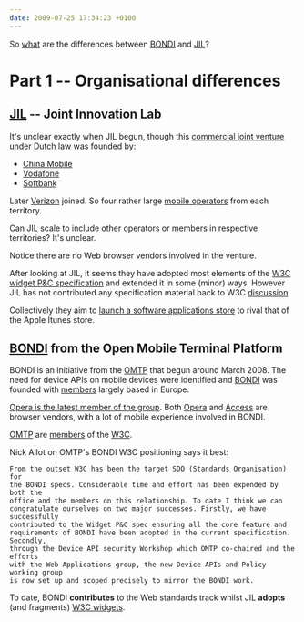 ```yaml
---
date: 2009-07-25 17:34:23 +0100
---
```


So [what](http://www.jil.org/jil-forums/posts/list/42.page) are the differences between [BONDI](http://bondi.omtp.org) and [JIL](http://www.jil.org)?

# Part 1 -- Organisational differences

## [JIL](http://www.jil.org/) -- Joint Innovation Lab

It's unclear exactly when JIL begun, though this [commercial joint venture
under Dutch law](http://www.jil.org/jil-forums/user/agreement.page) was founded
by:

* [China Mobile](http://en.wikipedia.org/wiki/China_Mobile)
* [Vodafone](http://en.wikipedia.org/wiki/Vodafone)
* [Softbank](http://en.wikipedia.org/wiki/Softbank)

Later [Verizon](http://en.wikipedia.org/wiki/Verizon) joined. So four rather
large [mobile
operators](http://en.wikipedia.org/wiki/List_of_mobile_network_operators) from
each territory.

Can JIL scale to include other operators or members in respective territories?
It's unclear.

Notice there are no Web browser vendors involved in the venture.

After looking at JIL, it seems they have adopted most elements of the [W3C
widget P&C specification](http://dev.w3.org/2006/waf/widgets/) and extended it
in some (minor) ways. However JIL has not contributed any specification
material back to W3C
[discussion](http://lists.w3.org/Archives/Public/public-webapps/).

Collectively they aim to [launch a software applications
store](http://www.reuters.com/article/technologyNews/idUSTRE54B1O320090512) to
rival that of the Apple Itunes store.

## [BONDI](http://bondi.omtp.org) from the Open Mobile Terminal Platform

BONDI is an initiative from the [OMTP](http://www.omtp.org/) that begun around
March 2008. The need for device APIs on mobile devices were identified and
[BONDI](http://www.omtp.org/) was founded with
[members](http://www.omtp.org/Membership.aspx) largely based in Europe.

[Opera is the latest member of the
group](http://bondi.omtp.org/Lists/News/DispForm.aspx?ID=1). Both
[Opera](http://www.opera.com/) and [Access](http://www.access-company.com/) are
browser vendors, with a lot of mobile experience involved in BONDI.

[OMTP](http://www.omtp.org) are [members](http://www.w3.org/Consortium/Member/List) of the [W3C](http://www.w3.org/).

Nick Allot on OMTP's BONDI W3C positioning says it best:

	From the outset W3C has been the target SDO (Standards Organisation) for
	the BONDI specs. Considerable time and effort has been expended by both the
	office and the members on this relationship. To date I think we can
	congratulate ourselves on two major successes. Firstly, we have successfully
	contributed to the Widget P&C spec ensuring all the core feature and
	requirements of BONDI have been adopted in the current specification. Secondly,
	through the Device API security Workshop which OMTP co-chaired and the efforts
	with the Web Applications group, the new Device APIs and Policy working group
	is now set up and scoped precisely to mirror the BONDI work.

To date, BONDI **contributes** to the Web standards track whilst JIL **adopts**
(and fragments) [W3C widgets](http://dev.w3.org/2006/waf/widgets/).
